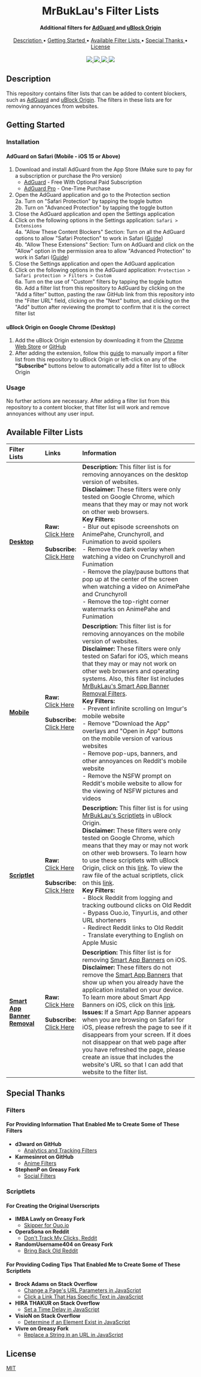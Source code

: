 <h1 align="center">
  MrBukLau's Filter Lists
</h1>

<div align="center">
  <b>
    Additional filters for
    <a href="https://adguard.com/">
      AdGuard
    </a>
    and
    <a href="https://github.com/gorhill/uBlock">
      uBlock Origin
    </a>
  </b>
  <br>
  <br>
  <a href="#description">
    Description
  </a>
  •
  <a href="#getting-started">
    Getting Started
  </a>
  •
  <a href="#available-filter-lists">
    Available Filter Lists
  </a>
  •
  <a href="#special-thanks">
    Special Thanks
  </a>
  •
  <a href="#license">
    License
  </a>
  <br>
  <br>
  <a href="https://developer.mozilla.org/en-US/docs/Web/JavaScript">
    <img src="https://img.shields.io/badge/Language-JavaScript-F7DF1E?style=for-the-badge&logo=javascript">
  </a>
  <a href="https://github.com/MrBukLau/filter-lists/blob/master/LICENSE">
    <img src="https://img.shields.io/badge/License-MIT-181717?style=for-the-badge&logo=github">
  </a>
  <a href="https://kb.adguard.com/en/general/how-to-create-your-own-ad-filters">
    <img src="https://img.shields.io/badge/Syntax-AdGuard-68BC71?style=for-the-badge&logo=adguard">
  </a>
  <a href="https://github.com/gorhill/uBlock/wiki/Static-filter-syntax">
    <img src="https://img.shields.io/badge/Syntax-uBlock%20Origin-800000?style=for-the-badge&logo=ublock-origin">
  </a>
</div>

## Description
This repository contains filter lists that can be added to content blockers, such as [AdGuard][AdGuard Website Link] and [uBlock Origin][uBlock Origin GitHub Link]. The filters in these lists are for removing annoyances from websites.

## Getting Started
### Installation
#### AdGuard on Safari (Mobile - iOS 15 or Above)
1. Download and install AdGuard from the App Store (Make sure to pay for a subscription or purchase the Pro version)
    - [AdGuard][AdGuard App Store Link] - Free With Optional Paid Subscription
    - [AdGuard Pro][AdGuard Pro App Store Link] - One-Time Purchase
2. Open the AdGuard application and go to the Protection section
    <br>
    2a. Turn on "Safari Protection" by tapping the toggle button
    <br>
    2b. Turn on "Advanced Protection" by tapping the toggle button
3. Close the AdGuard application and open the Settings application
4. Click on the following options in the Settings application: `Safari > Extensions`
    <br>
    4a. "Allow These Content Blockers" Section: Turn on all the AdGuard options to allow "Safari Protection" to work in Safari ([Guide][Content Blockers Guide])
    <br>
    4b. "Allow These Extensions" Section: Turn on AdGuard and click on the "Allow" option in the permission area to allow "Advanced Protection" to work in Safari ([Guide][Safari Web Extensions Guide])
5. Close the Settings application and open the AdGuard application
6. Click on the following options in the AdGuard application: `Protection > Safari protection > Filters > Custom`
    <br>
    6a. Turn on the use of "Custom" filters by tapping the toggle button
    <br>
    6b. Add a filter list from this repository to AdGuard by clicking on the "Add a filter" button, pasting the raw GitHub link from this repository into the "Filter URL" field, clicking on the "Next" button, and clicking on the "Add" button after reviewing the prompt to confirm that it is the correct filter list
#### uBlock Origin on Google Chrome (Desktop)
1. Add the uBlock Origin extension by downloading it from the [Chrome Web Store][uBlock Origin Chrome Web Store Link] or [GitHub][uBlock Origin GitHub Link]
2. After adding the extension, follow this [guide][uBlock Origin Filter Guide] to manually import a filter list from this repository to uBlock Origin or left-click on any of the **"Subscribe"** buttons below to automatically add a filter list to uBlock Origin
### Usage
No further actions are necessary. After adding a filter list from this repository to a content blocker, that filter list will work and remove annoyances without any user input.

## Available Filter Lists
| **Filter Lists** | **Links** | **Information** |
|:-----------------|:----------|:----------------|
| **[Desktop][Desktop Filter]** | **Raw:** <br> [Click Here][Desktop Raw] <br><br> **Subscribe:** <br> [Click Here][Desktop Subscription] | **Description:** This filter list is for removing annoyances on the desktop version of websites. <br> **Disclaimer:** These filters were only tested on Google Chrome, which means that they may or may not work on other web browsers. <br> **Key Filters:** <br> - Blur out episode screenshots on AnimePahe, Crunchyroll, and Funimation to avoid spoilers <br> - Remove the dark overlay when watching a video on Crunchyroll and Funimation <br> - Remove the play/pause buttons that pop up at the center of the screen when watching a video on AnimePahe and Crunchyroll <br> - Remove the top-right corner watermarks on AnimePahe and Funimation
| **[Mobile][Mobile Filter]** | **Raw:** <br> [Click Here][Mobile Raw] <br><br> **Subscribe:** <br> [Click Here][Mobile Subscription] | **Description:** This filter list is for removing annoyances on the mobile version of websites. <br> **Disclaimer:** These filters were only tested on Safari for iOS, which means that they may or may not work on other web browsers and operating systems. Also, this filter list includes [MrBukLau's Smart App Banner Removal Filters][Smart App Banner Removal Filter]. <br> **Key Filters:** <br> - Prevent infinite scrolling on Imgur's mobile website <br> - Remove "Download the App" overlays and "Open in App" buttons on the mobile version of various websites <br> - Remove pop-ups, banners, and other annoyances on Reddit's mobile website <br> - Remove the NSFW prompt on Reddit's mobile website to allow for the viewing of NSFW pictures and videos
| **[Scriptlet][Scriptlet Filter]** | **Raw:** <br> [Click Here][Scriptlet Raw] <br><br> **Subscribe:** <br> [Click Here][Scriptlet Subscription] | **Description:** This filter list is for using [MrBukLau's Scriptlets][Scriptlet File Link] in uBlock Origin. <br> **Disclaimer:** These filters were only tested on Google Chrome, which means that they may or may not work on other web browsers. To learn how to use these scriptlets with uBlock Origin, click on this [link][uBlock Origin Scriptlet Guide]. To view the raw file of the actual scriptlets, click on this [link][Scriptlet Raw File Link]. <br> **Key Filters:** <br> - Block Reddit from logging and tracking outbound clicks on Old Reddit <br> - Bypass Ouo.io, Tinyurl.is, and other URL shorteners <br> - Redirect Reddit links to Old Reddit <br> - Translate everything to English on Apple Music
| **[Smart App Banner Removal][Smart App Banner Removal Filter]** | **Raw:** <br> [Click Here][Smart App Banner Removal Raw] <br><br> **Subscribe:** <br> [Click Here][Smart App Banner Removal Subscription] | **Description:** This filter list is for removing [Smart App Banners][Smart App Banners Apple View Link] on iOS. <br> **Disclaimer:** These filters do not remove the [Smart App Banners][Smart App Banners Apple Open Link] that show up when you already have the application installed on your device. To learn more about Smart App Banners on iOS, click on this [link][Smart App Banners Apple Link]. <br> **Issues:** If a Smart App Banner appears when you are browsing on Safari for iOS, please refresh the page to see if it disappears from your screen. If it does not disappear on that web page after you have refreshed the page, please create an issue that includes the website's URL so that I can add that website to the filter list.

## Special Thanks
### Filters
#### For Providing Information That Enabled Me to Create Some of These Filters
- **d3ward on GitHub**
    - [Analytics and Tracking Filters](https://github.com/d3ward/toolz)
- **Karmesinrot on GitHub**
    - [Anime Filters](https://github.com/Karmesinrot/Anifiltrs)
- **StephenP on Greasy Fork**
    - [Social Filters](https://greasyfork.org/en/scripts/395497-login-reminder-popup-remover)
### Scriptlets
#### For Creating the Original Userscripts
- **IMBA Lawly on Greasy Fork**
    - [Skipper for Ouo.io](https://greasyfork.org/en/scripts/419509-skipper-for-ouo-io-by-imba)
- **OperaSona on Reddit**
    - [Don't Track My Clicks, Reddit](https://reddit.com/r/privacy/comments/4aqdg0/reddit_started_tracking_the_links_we_click_heres/)
- **RandomUsername404 on Greasy Fork**
    - [Bring Back Old Reddit](https://greasyfork.org/en/scripts/44669-bring-back-old-reddit)
#### For Providing Coding Tips That Enabled Me to Create Some of These Scriptlets
- **Brock Adams on Stack Overflow**
    - [Change a Page's URL Parameters in JavaScript](https://stackoverflow.com/questions/16065937/changing-a-pages-url-parameters)
    - [Click a Link That Has Specific Text in JavaScript](https://stackoverflow.com/questions/6990231/how-do-i-make-greasemonkey-click-a-link-that-has-specific-text)
- **HIRA THAKUR on Stack Overflow**
    - [Set a Time Delay in JavaScript](https://stackoverflow.com/questions/17883692/how-to-set-time-delay-in-javascript)
- **VisioN on Stack Overflow**
    - [Determine if an Element Exist in JavaScript](https://stackoverflow.com/questions/26254957/if-class-exists-do-something-with-javascript/26254988)
- **Vivre on Greasy Fork**
    - [Replace a String in an URL in JavaScript](https://greasyfork.org/en/discussions/requests/55817-replace-string-in-an-url)

## License
[MIT](https://github.com/MrBukLau/filter-lists/blob/master/LICENSE)

<!-- Application Links -->
[AdGuard App Store Link]: https://apps.apple.com/app/id1047223162
[AdGuard Pro App Store Link]: https://apps.apple.com/app/id1126386264
[AdGuard Website Link]: https://adguard.com/
[uBlock Origin Chrome Web Store Link]: https://chrome.google.com/webstore/detail/ublock-origin/cjpalhdlnbpafiamejdnhcphjbkeiagm
[uBlock Origin GitHub Link]: https://github.com/gorhill/uBlock

<!-- Filter Lists -->
[Desktop Filter]: https://github.com/MrBukLau/filter-lists/blob/master/filters/desktopfilters.txt
[Mobile Filter]: https://github.com/MrBukLau/filter-lists/blob/master/filters/mobilefilters.txt
[Scriptlet Filter]: https://github.com/MrBukLau/filter-lists/blob/master/scriptlets/scriptletfilters.txt
[Smart App Banner Removal Filter]: https://github.com/MrBukLau/filter-lists/blob/master/filters/smartappbannerremovalfilters.txt

<!-- Information Links -->
[Content Blockers Guide]: https://www.macrumors.com/how-to/enable-content-blockers-safari/
[Safari Web Extensions Guide]: https://adguard.com/en/blog/adguard-4-3-for-ios.html
[Scriptlet File Link]: https://github.com/MrBukLau/filter-lists/blob/master/scriptlets/scriptlets.js
[Scriptlet Raw File Link]: https://github.com/MrBukLau/filter-lists/raw/master/scriptlets/scriptlets.js
[Smart App Banners Apple Link]: https://developer.apple.com/documentation/webkit/promoting_apps_with_smart_app_banners
[Smart App Banners Apple Open Link]: https://docs-assets.developer.apple.com/published/c55cd28f16/rendered2x-1605721896.png
[Smart App Banners Apple View Link]: https://docs-assets.developer.apple.com/published/20ab7d726b/rendered2x-1605721898.png
[uBlock Origin Filter Guide]: https://github.com/gorhill/uBlock/wiki/Filter-lists-from-around-the-web
[uBlock Origin Scriptlet Guide]: https://github.com/gorhill/uBlock/wiki/Advanced-settings#userresourceslocation

<!-- Raw Lists -->
[Desktop Raw]: https://github.com/MrBukLau/filter-lists/raw/master/filters/desktopfilters.txt
[Mobile Raw]: https://github.com/MrBukLau/filter-lists/raw/master/filters/mobilefilters.txt
[Scriptlet Raw]: https://github.com/MrBukLau/filter-lists/raw/master/scriptlets/scriptletfilters.txt
[Smart App Banner Removal Raw]: https://github.com/MrBukLau/filter-lists/raw/master/filters/smartappbannerremovalfilters.txt

<!-- Subscription Lists -->
[Desktop Subscription]: https://subscribe.adblockplus.org/?location=https://github.com/MrBukLau/filter-lists/raw/master/filters/desktopfilters.txt&title=MrBukLau%27s%20Desktop%20Filters
[Mobile Subscription]: https://subscribe.adblockplus.org/?location=https://github.com/MrBukLau/filter-lists/raw/master/filters/mobilefilters.txt&title=MrBukLau%27s%20Mobile%20Filters
[Scriptlet Subscription]: https://subscribe.adblockplus.org/?location=https://github.com/MrBukLau/filter-lists/raw/master/scriptlets/scriptletfilters.txt&title=MrBukLau%27s%20Scriptlet%20Filters
[Smart App Banner Removal Subscription]: https://subscribe.adblockplus.org/?location=https://github.com/MrBukLau/filter-lists/raw/master/filters/smartappbannerremovalfilters.txt&title=MrBukLau%27s%20Smart%20App%20Banner%20Removal%20Filters
